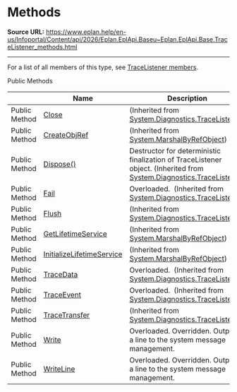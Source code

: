 # Methods

**Source URL:** https://www.eplan.help/en-us/Infoportal/Content/api/2026/Eplan.EplApi.Baseu~Eplan.EplApi.Base.TraceListener_methods.html

---

For a list of all members of this type, see [TraceListener members](Eplan.EplApi.Baseu~Eplan.EplApi.Base.TraceListener_members.html).

Public Methods

|  | Name | Description |
| --- | --- | --- |
| Public Method | [Close](#) | (Inherited from [System.Diagnostics.TraceListener](#)) |
| Public Method | [CreateObjRef](#) | (Inherited from [System.MarshalByRefObject](#)) |
| Public Method | [Dispose()](#) | Destructor for deterministic finalization of TraceListener object. (Inherited from [System.Diagnostics.TraceListener](#)) |
| Public Method | [Fail](#) | Overloaded.  (Inherited from [System.Diagnostics.TraceListener](#)) |
| Public Method | [Flush](#) | (Inherited from [System.Diagnostics.TraceListener](#)) |
| Public Method | [GetLifetimeService](#) | (Inherited from [System.MarshalByRefObject](#)) |
| Public Method | [InitializeLifetimeService](#) | (Inherited from [System.MarshalByRefObject](#)) |
| Public Method | [TraceData](#) | Overloaded.  (Inherited from [System.Diagnostics.TraceListener](#)) |
| Public Method | [TraceEvent](#) | Overloaded.  (Inherited from [System.Diagnostics.TraceListener](#)) |
| Public Method | [TraceTransfer](#) | (Inherited from [System.Diagnostics.TraceListener](#)) |
| Public Method | [Write](Eplan.EplApi.Baseu~Eplan.EplApi.Base.TraceListener~Write.html) | Overloaded. Overridden. Outputs a line to the system message management. |
| Public Method | [WriteLine](Eplan.EplApi.Baseu~Eplan.EplApi.Base.TraceListener~WriteLine.html) | Overloaded. Overridden. Outputs a line to the system message management. |


